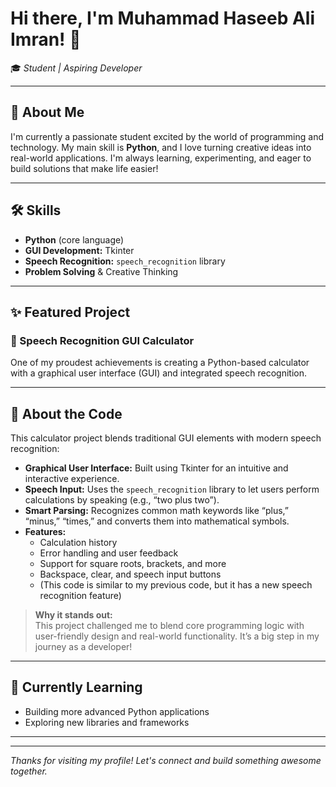 # Hi there, I'm Muhammad Haseeb Ali Imran! 👋

🎓 *Student | Aspiring Developer*

---

## 🚀 About Me

I'm currently a passionate student excited by the world of programming and technology. My main skill is **Python**, and I love turning creative ideas into real-world applications. I'm always learning, experimenting, and eager to build solutions that make life easier!

---

## 🛠️ Skills

- **Python** (core language)
- **GUI Development:** Tkinter
- **Speech Recognition:** `speech_recognition` library
- **Problem Solving** & Creative Thinking

---

## ✨ Featured Project

### 🎤 Speech Recognition GUI Calculator

One of my proudest achievements is creating a Python-based calculator with a graphical user interface (GUI) and integrated speech recognition.

---

## 🧩 About the Code

This calculator project blends traditional GUI elements with modern speech recognition:

- **Graphical User Interface:** Built using Tkinter for an intuitive and interactive experience.
- **Speech Input:** Uses the `speech_recognition` library to let users perform calculations by speaking (e.g., “two plus two”).
- **Smart Parsing:** Recognizes common math keywords like “plus,” “minus,” “times,” and converts them into mathematical symbols.
- **Features:**  
  - Calculation history  
  - Error handling and user feedback  
  - Support for square roots, brackets, and more  
  - Backspace, clear, and speech input buttons
  - (This code is similar to my previous code, but it has a new speech recognition feature)

> **Why it stands out:**  
> This project challenged me to blend core programming logic with user-friendly design and real-world functionality. It’s a big step in my journey as a developer!

---

## 🌱 Currently Learning

- Building more advanced Python applications
- Exploring new libraries and frameworks

---

<!-- Optionally add your social links here -->
<!--
## 🌐 Connect with Me

[LinkedIn](#) | [Twitter](#) | [Portfolio](#) | [Email](#)
-->

---

*Thanks for visiting my profile! Let's connect and build something awesome together.*
